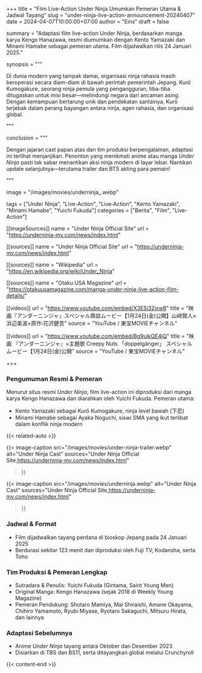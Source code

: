 +++
title = "Film Live-Action Under Ninja Umumkan Pemeran Utama & Jadwal Tayang"
slug = "under-ninja-live-action-announcement-20240407"
date = 2024-04-07T10:00:00+07:00
author = "Eins"
draft = false

summary = "Adaptasi film live-action Under Ninja, berdasarkan manga karya Kengo Hanazawa, resmi diumumkan dengan Kento Yamazaki dan Minami Hamabe sebagai pemeran utama. Film dijadwalkan rilis 24 Januari 2025."

synopsis = """<p>Di dunia modern yang tampak damai, organisasi ninja rahasia masih beroperasi secara diam-diam di bawah perintah pemerintah Jepang. Kurō Kumogakure, seorang ninja pemula yang pengangguran, tiba-tiba ditugaskan untuk misi besar—melindungi negara dari ancaman asing. Dengan kemampuan bertarung unik dan pendekatan santainya, Kurō terjebak dalam perang bayangan antara ninja, agen rahasia, dan organisasi global.</p>"""


conclusion = """<p>Dengan jajaran cast papan atas dan tim produksi berpengalaman, adaptasi ini terlihat menjanjikan. Penonton yang menikmati anime atau manga <em>Under Ninja</em> pasti tak sabar menantikan aksi ninja modern di layar lebar. Nantikan update selanjutnya—terutama trailer dan BTS akting para pemain!</p>"""

image = "/images/movies/underninja_.webp"

tags = ["Under Ninja", "Live-Action", "Live‑Action", "Kento Yamazaki", "Minami Hamabe", "Yuichi Fukuda"]
categories = ["Berita", "Film", "Live-Action"]



[[imageSources]]
name = "Under Ninja Official Site"
url = "https://underninja-mv.com/news/index.html"

[[sources]]
name = "Under Ninja Official Site"
url = "https://underninja-mv.com/news/index.html"

[[sources]]
name = "Wikipedia"
url = "https://en.wikipedia.org/wiki/Under_Ninja"

[[sources]]
name = "Otaku USA Magazine"
url = "https://otakuusamagazine.com/manga-under-ninja-live-action-film-details/"

[[videos]]
url = "https://www.youtube.com/embed/X3ESj32jxw8"
title = "映画『アンダーニンジャ』スペシャル鼎談ムービー【1月24日(金)公開】山﨑賢人×浜辺美波×原作:花沢健吾"
source = "YouTube / 東宝MOVIEチャンネル"

[[videos]]
url = "https://www.youtube.com/embed/Bg9uikQE4jQ"
title = "映画 『アンダーニンジャ』×主題歌 Creepy Nuts 「doppelgänger」 スペシャルムービー【1月24日(金)公開"
source = "YouTube / 東宝MOVIEチャンネル"

+++

### Pengumuman Resmi & Pemeran

Menurut situs resmi *Under Ninja*, film live-action ini diproduksi dari manga karya Kengo Hanazawa dan diarahkan oleh Yuichi Fukuda. Pemeran utama:

- Kento Yamazaki sebagai Kurō Kumogakure, ninja level bawah (下忍)
- Minami Hamabe sebagai Ayaka Noguchi, siswi SMA yang ikut terlibat dalam konflik ninja modern

{{< related-auto >}}

{{< image-caption
  src="/images/movies/under-ninja-trailer.webp"
  alt="Under Ninja Cast"
  sources="Under Ninja Official Site,https://underninja-mv.com/news/index.html"
>}}

{{< image-caption
  src="/images/movies/underninja.webp"
  alt="Under Ninja Cast"
  sources="Under Ninja Official Site,https://underninja-mv.com/news/index.html"
>}}


### Jadwal & Format

- Film dijadwalkan tayang perdana di bioskop Jepang pada 24 Januari 2025
- Berdurasi sekitar 123 menit dan diproduksi oleh Fuji TV, Kodansha, serta Toho




### Tim Produksi & Pemeran Lengkap

- Sutradara & Penulis: Yuichi Fukuda (Gintama, Saint Young Men)
- Original Manga: Kengo Hanazawa (sejak 2018 di Weekly Young Magazine)
- Pemeran Pendukung: Shotaro Mamiya, Mai Shiraishi, Amane Okayama, Chihiro Yamamoto, Ryubi Miyase, Ryotaro Sakaguchi, Mitsuru Hirata, dan lainnya



### Adaptasi Sebelumnya

- Anime *Under Ninja* tayang antara Oktober dan Desember 2023
- Disiarkan di TBS dan BS11, serta ditayangkan global melalui Crunchyroll




{{< content-end >}}
